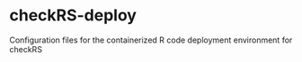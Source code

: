 # checkRS-deploy
Configuration files for the containerized R code deployment environment for checkRS
